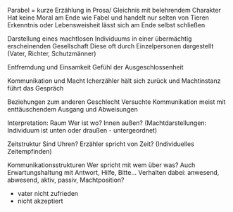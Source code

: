 Parabel = kurze Erzählung in Prosa/ Gleichnis mit belehrendem Charakter
Hat keine Moral am Ende wie Fabel und handelt nur selten von Tieren 
Erkenntnis oder Lebensweisheit lässt sich am Ende selbst schließen 


Darstellung eines machtlosen Individuums in einer übermächtig erscheinenden Gesellschaft
Diese oft durch Einzelpersonen dargestellt (Vater, Richter, Schutzmänner)

Entfremdung und Einsamkeit
Gefühl der Ausgeschlossenheit

Kommunikation und Macht
Icherzähler hält sich zurück und Machtinstanz führt das Gespräch

Beziehungen zum anderen Geschlecht 
Versuchte Kommunikation meist mit enttäuschendem Ausgang und Abweisungen


Interpretation: 
Raum
Wer ist wo? Innen außen? 
(Machtdarstellungen: Individuum ist unten oder draußen - untergeordnet)

Zeitstruktur
Sind Uhren? Erzähler spricht von Zeit?
(Individuelles Zeitempfinden)

Kommunikationsstrukturen
Wer spricht mit wem über was? 
Auch Erwartungshaltung mit Antwort, Hilfe, Bitte...
Verhalten dabei: anwesend, abwesend, aktiv, passiv, Machtposition?




- vater nicht zufrieden
- nicht akzeptiert